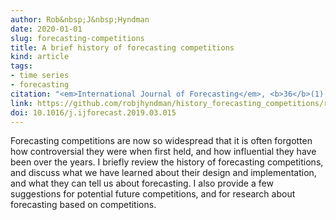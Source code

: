 ```yaml
---
author: Rob&nbsp;J&nbsp;Hyndman
date: 2020-01-01
slug: forecasting-competitions
title: A brief history of forecasting competitions
kind: article
tags:
- time series
- forecasting
citation: "<em>International Journal of Forecasting</em>, <b>36</b>(1), 7-14"
link: https://github.com/robjhyndman/history_forecasting_competitions/raw/master/forecasting-competitions.pdf
doi: 10.1016/j.ijforecast.2019.03.015
---
```


Forecasting competitions are now so widespread that it is often forgotten how controversial they were when first held, and how influential they have been over the years. I briefly review the history of forecasting competitions, and discuss what we have learned about their design and implementation, and what they can tell us about forecasting. I also provide a few suggestions for potential future competitions, and for research about forecasting based on competitions.